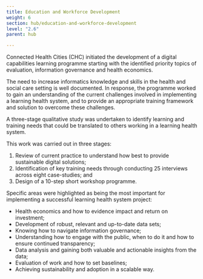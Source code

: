 ```yaml
---
title: Education and Workforce Development
weight: 6
section: hub/education-and-workforce-development
level: "2.6"
parent: hub

---
```


Connected Health Cities (CHC) initiated the development of a digital capabilities learning programme starting with the identified priority topics of evaluation, information governance and health economics.

The need to increase informatics knowledge and skills in the health and social care setting is well documented. In response, the programme worked to gain an understanding of the current challenges involved in implementing a learning health system, and to provide an appropriate training framework and solution to overcome these challenges.

A three-stage qualitative study was undertaken to identify learning and training needs that could be translated to others working in a learning health system.

This work was carried out in three stages:

1. Review of current practice to understand how best to provide sustainable digital solutions;
2. Identification of key training needs through conducting 25 interviews across eight case-studies; and
3. Design of a 10-step short workshop programme.

Specific areas were highlighted as being the most important for implementing a successful learning health system project:

- Health economics and how to evidence impact and return on investment;
- Development of robust, relevant and up-to-date data sets;
- Knowing how to navigate information governance;
- Understanding how to engage with the public, when to do it and how to ensure continued transparency;
- Data analysis and gaining both valuable and actionable insights from the data;
- Evaluation of work and how to set baselines;
- Achieving sustainability and adoption in a scalable way.
